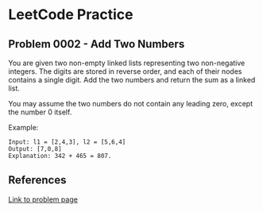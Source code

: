 # LeetCode Practice

## Problem 0002 - Add Two Numbers
You are given two non-empty linked lists representing two non-negative
integers. The digits are stored in reverse order, and each of their nodes 
contains a single digit. Add the two numbers and return the sum as a linked list.

You may assume the two numbers do not contain any leading zero, except the number 0 itself.

Example:

```
Input: l1 = [2,4,3], l2 = [5,6,4]
Output: [7,0,8]
Explanation: 342 + 465 = 807.
```

## References
[Link to problem page](https://leetcode.com/problems/add-two-numbers/)

